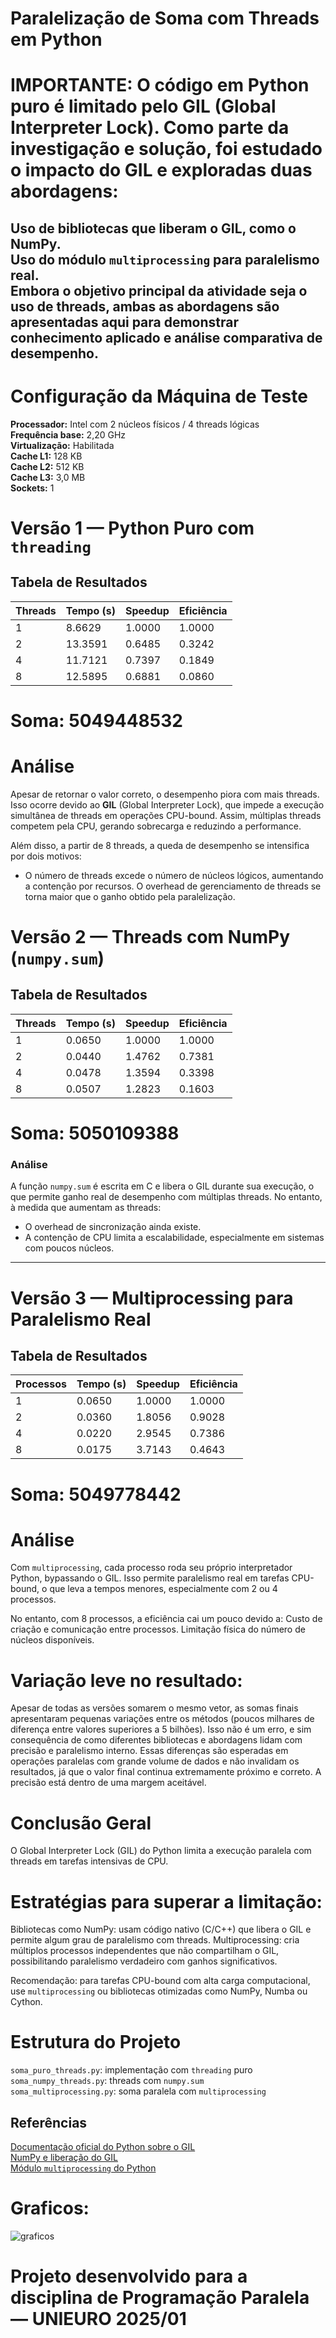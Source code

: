 # Paralelização de Soma com Threads em Python

# IMPORTANTE: O código em Python puro é limitado pelo GIL (Global Interpreter Lock). Como parte da investigação e solução, foi estudado o impacto do GIL e exploradas duas abordagens:  
 Uso de bibliotecas que liberam o GIL, como o NumPy.  
 Uso do módulo `multiprocessing` para paralelismo real.  
 Embora o objetivo principal da atividade seja o uso de threads, ambas as abordagens são apresentadas aqui para demonstrar conhecimento aplicado e análise comparativa de desempenho.
-
# Configuração da Máquina de Teste

 **Processador:** Intel com 2 núcleos físicos / 4 threads lógicas  
 **Frequência base:** 2,20 GHz  
 **Virtualização:** Habilitada  
 **Cache L1:** 128 KB  
 **Cache L2:** 512 KB  
 **Cache L3:** 3,0 MB  
 **Sockets:** 1  

# Versão 1 — Python Puro com `threading`

## Tabela de Resultados

| Threads | Tempo (s) | Speedup | Eficiência |
|---------|-----------|---------|------------|
| 1       | 8.6629    | 1.0000  | 1.0000     |
| 2       | 13.3591   | 0.6485  | 0.3242     |
| 4       | 11.7121   | 0.7397  | 0.1849     |
| 8       | 12.5895   | 0.6881  | 0.0860     |

# Soma: 5049448532

# Análise

Apesar de retornar o valor correto, o desempenho piora com mais threads. Isso ocorre devido ao **GIL** (Global Interpreter Lock), que impede a execução simultânea de threads em operações CPU-bound. Assim, múltiplas threads competem pela CPU, gerando sobrecarga e reduzindo a performance.

Além disso, a partir de 8 threads, a queda de desempenho se intensifica por dois motivos:
- O número de threads excede o número de núcleos lógicos, aumentando a contenção por recursos.
  O overhead de gerenciamento de threads se torna maior que o ganho obtido pela paralelização. 

# Versão 2 — Threads com NumPy (`numpy.sum`)

## Tabela de Resultados

| Threads | Tempo (s) | Speedup | Eficiência |
|---------|-----------|---------|------------|
| 1       | 0.0650    | 1.0000  | 1.0000     |
| 2       | 0.0440    | 1.4762  | 0.7381     |
| 4       | 0.0478    | 1.3594  | 0.3398     |
| 8       | 0.0507    | 1.2823  | 0.1603     |

# Soma: 5050109388

### Análise

A função `numpy.sum` é escrita em C e libera o GIL durante sua execução, o que permite ganho real de desempenho com múltiplas threads. No entanto, à medida que aumentam as threads:
- O overhead de sincronização ainda existe.
- A contenção de CPU limita a escalabilidade, especialmente em sistemas com poucos núcleos.

---

# Versão 3 — Multiprocessing para Paralelismo Real

## Tabela de Resultados

| Processos | Tempo (s) | Speedup | Eficiência |
|-----------|-----------|---------|------------|
| 1         | 0.0650    | 1.0000  | 1.0000     |
| 2         | 0.0360    | 1.8056  | 0.9028     |
| 4         | 0.0220    | 2.9545  | 0.7386     |
| 8         | 0.0175    | 3.7143  | 0.4643     |

# Soma: 5049778442

# Análise

Com `multiprocessing`, cada processo roda seu próprio interpretador Python, bypassando o GIL. Isso permite paralelismo real em tarefas CPU-bound, o que leva a tempos menores, especialmente com 2 ou 4 processos.

No entanto, com 8 processos, a eficiência cai um pouco devido a:
Custo de criação e comunicação entre processos.
 Limitação física do número de núcleos disponíveis.

# Variação leve no resultado:
Apesar de todas as versões somarem o mesmo vetor, as somas finais apresentaram pequenas variações entre os métodos (poucos milhares de diferença entre valores superiores a 5 bilhões). Isso não é um erro, e sim consequência de como diferentes bibliotecas e abordagens lidam com precisão e paralelismo interno.
Essas diferenças são esperadas em operações paralelas com grande volume de dados e não invalidam os resultados, já que o valor final continua extremamente próximo e correto. A precisão está dentro de uma margem aceitável.

# Conclusão Geral

O Global Interpreter Lock (GIL) do Python limita a execução paralela com threads em tarefas intensivas de CPU.

# Estratégias para superar a limitação:

Bibliotecas como NumPy: usam código nativo (C/C++) que libera o GIL e permite algum grau de paralelismo com threads.
Multiprocessing: cria múltiplos processos independentes que não compartilham o GIL, possibilitando paralelismo verdadeiro com ganhos significativos.

Recomendação: para tarefas CPU-bound com alta carga computacional, use `multiprocessing` ou bibliotecas otimizadas como NumPy, Numba ou Cython.

# Estrutura do Projeto

`soma_puro_threads.py`: implementação com `threading` puro  
  `soma_numpy_threads.py`: threads com `numpy.sum`  
  `soma_multiprocessing.py`: soma paralela com `multiprocessing`  

## Referências

 [Documentação oficial do Python sobre o GIL](https://wiki.python.org/moin/GlobalInterpreterLock)  
 [NumPy e liberação do GIL](https://numpy.org/devdocs/user/c-info.how-to-extend.html#releasing-the-gil)  
 [Módulo `multiprocessing` do Python](https://docs.python.org/3/library/multiprocessing.html)  

# Graficos:
![graficos](https://github.com/user-attachments/assets/8d411f8e-b902-412b-93fa-121d754da1bf)


# Projeto desenvolvido para a disciplina de Programação Paralela — UNIEURO 2025/01
